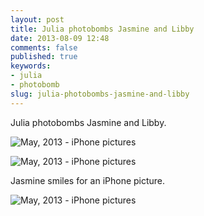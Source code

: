 ```yaml
---
layout: post
title: Julia photobombs Jasmine and Libby
date: 2013-08-09 12:48
comments: false
published: true
keywords:
- julia
- photobomb
slug: julia-photobombs-jasmine-and-libby
---
```

Julia photobombs Jasmine and Libby.

![May, 2013 -  iPhone pictures](http://media.eick.us/media/photographs/2013/2013-04-06/2013-04-iPhone-2013-04-06-at-19-00-17.jpg)

![May, 2013 -  iPhone pictures](http://media.eick.us/media/photographs/2013/2013-04-06/2013-04-iPhone-2013-04-06-at-19-00-18.jpg)

Jasmine smiles for an iPhone picture.

![May, 2013 -  iPhone pictures](http://media.eick.us/media/photographs/2013/2013-04-03/Jasmine-smiling.jpg)
